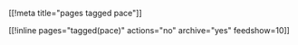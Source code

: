 [[!meta title="pages tagged pace"]]

[[!inline pages="tagged(pace)" actions="no" archive="yes"
feedshow=10]]
